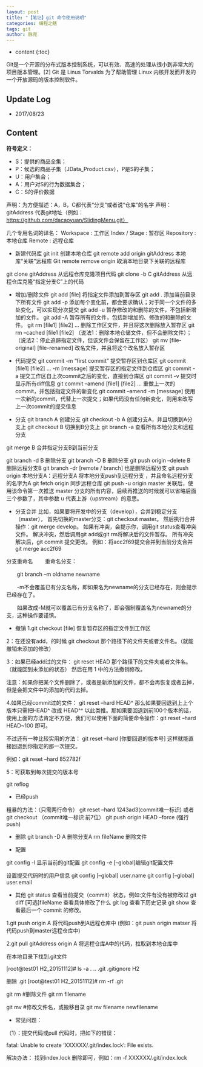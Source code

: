 ```yaml
---
layout: post
title: "【笔记】git 命令使用说明"
categories: 编程之魅
tags: git
author: 脉兜
---
```


* content
{:toc}

Git是一个开源的分布式版本控制系统，可以有效、高速的处理从很小到非常大的项目版本管理。[2]  Git 是 Linus Torvalds 为了帮助管理 Linux 内核开发而开发的一个开放源码的版本控制软件。




## Update Log
- 2017/08/23

## Content

**符号定义：**
- S：提供的商品全集；
- P：候选的商品子集（JData_Product.csv），P是S的子集；
- U：用户集合；
- A：用户对S的行为数据集合；
- C：S的评价数据

声明：为方便描述：A，B，C都代表“分支”或者说“仓库”的名字
声明：gitAddress  代表git地址（例如：https://github.com/dacaoyuan/SlidingMenu.git）

几个专用名词的译名：
Workspace : 工作区
Index / Stage : 暂存区
Repository : 本地仓库
Remote : 远程仓库

* 新建代码库
git init 创建本地仓库
git remote add origin gitAddress 本地库“关联”远程库
Git remote remove origin 取消本地目录下关联的远程库

git clone gitAddress           从远程仓库克隆项目代码
git clone -b C gitAddress   从远程仓库克隆“指定分支C”上的代码


* 增加/删除文件
git add [file] 将指定文件添加到暂存区
git add .       添加当前目录下所有文件
git add -p 添加每个变化前，都会要求确认；对于同一个文件的多处变化，可以实现分次提交
git add -u 暂存修改的和删除的文件，不包括新增加的文件。
git add -A 暂存所有的文件，包括新增加的、修改的和删除的文件。
git rm [file1] [file2] … 删除工作区文件，并且将这次删除放入暂存区
git rm –cached [file1 [file2] （说法1：删除本地仓储文件，但不会删除文件）；（说法2：停止追踪指定文件，但该文件会保留在工作区）
git mv [file-original] [file-renamed] 改名文件，并且将这个改名放入暂存区


* 代码提交
git commit -m “first commit” 提交暂存区到仓库区
git commit [file1] [file2] … -m [message] 提交暂存区的指定文件到仓库区
git commit -a 提交工作区自上次commit之后的变化，直接到仓库区
git commit -v 提交时显示所有diff信息
git commit –amend [file1] [file2] … 重做上一次的commit，并包括指定文件的新变化
git commit –amend -m [message] 使用一次新的commit，代替上一次提交；如果代码没有任何新变化，则用来改写上一次commit的提交信息


* 分支
git branch A 创建分支
git checkout -b A 创建分支A，并且切换到A分支上
git checkout B 切换到B分支上
git branch -a 查看所有本地分支和远程分支

git merge B 合并指定分支B到当前分支

git branch -d B 删除分支
git branch -D B 删除分支
git push origin –delete B 删除远程分支B
git branch -dr [remote / branch] 也是删除远程分支
git push origin 本地分支A：远程分支A 将本地分支push到远程分支 ，并且命名远程分支的名字为A
git fetch origin 同步远程仓库
git push -u origin master 关联后，使用该命令第一次推送 master 分支的所有内容，后续再推送的时候就可以省略后面三个参数了，其中参数 u 代表上游（upstream）的意思。

* 分支合并
比如，如果要将开发中的分支（develop），合并到稳定分支（master），
          首先切换的master分支：git checkout master。
然后执行合并操作：git merge develop。
如果有冲突，会提示你，调用git status查看冲突文件。
解决冲突，然后调用git add或git rm将解决后的文件暂存。
所有冲突解决后，git commit 提交更改。
例如：将acc2f69提交合并到当前分支合并
git merge acc2f69

分支重命名
　　重命名分支：

　　git branch –m oldname newname

　　-m不会覆盖已有分支名称，即如果名为newname的分支已经存在，则会提示已经存在了。

　　如果改成-M就可以覆盖已有分支名称了，即会强制覆盖名为newname的分支，这种操作要谨慎。

* 撤销
1.git checkout [file] 恢复暂存区的指定文件到工作区

2：在还没有add，的时候
git checkout 那个路径下的文件夹或者文件名。（就能撤销未添加的修改）

3：如果已经add过的文件：
git reset HEAD 那个路径下的文件夹或者文件名。（就能回到未添加的状态）
然后在用 1 中的方法撤销修改。

注意：如果你把某个文件删除了，或者是新添加的文件，都不会再恢复或者去掉，但是会把文件中的添加的代码去掉。


4.如果已经commit过的文件：
git reset –hard HEAD^ 那么如果要回退到上上个版本只需把HEAD^ 改成 HEAD^^ 以此类推。那如果要回退到前100个版本的话，使用上面的方法肯定不方便，我们可以使用下面的简便命令操作：git reset –hard HEAD~100 即可。

不过还有一种比较实用的方法：
git reset –hard [你要回退的版本号] 这样就能直接回退到你指定的那一次提交。

例如：git reset –hard 852782f

5：可获取到每次提交的版本号

git reflog


* 已经push

粗暴的方法：（只需两行命令）
git reset –hard 1243ad3(commit唯一标识) 或者 git checkout （commit唯一标识 前7位）
git push origin HEAD –force (强行push)


* 删除
git branch -D A 删除分支A
rm fileName 删除文件


* 配置

git config -l 显示当前的git配置
git config -e [–global]编辑git配置文件

设置提交代码时的用户信息
git config [–global] user.name
git config [–global] user.email


* 其他
git status 查看当前提交（commit）状态，例如:文件有没有被修改过
git diff [可选]fileName 查看具体修改了什么
git log 查看下历史记录
git show 查看最后一个 commit 的修改。

1.git push origin A 将代码push到A远程仓库中
(例如：git push origin matser 将代码push到master远程仓库中)

2.git pull gitAddress origin A 将远程仓库A中的代码，拉取到本地仓库中

在本地目录下找到.git文件

[root@test01 H2_20151112]# ls -a
. .. .git .gitignore H2

删除 .git
[root@test01 H2_20151112]# rm -rf .git

git rm #删除文件
git rm filename

git mv #修改文件名，或搬移目录
git mv filename newfilename

* 常见问题：

（1）：提交代码或pull 代码时，把如下的错误：

fatal: Unable to create ‘XXXXXX/.git/index.lock’: File exists.

解决办法：
找到index.lock 删除即可，例如：rm -f XXXXXX/.git/index.lock

